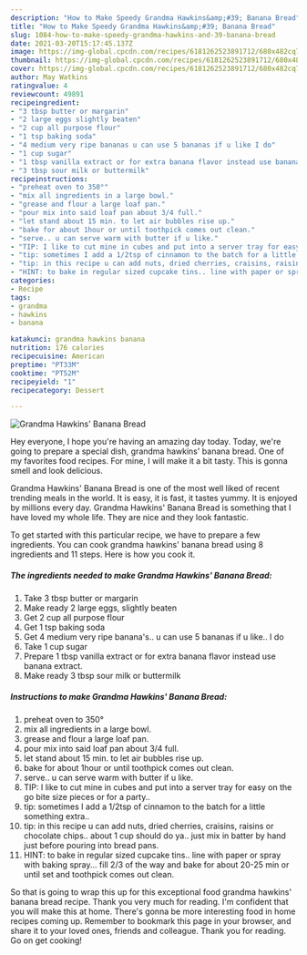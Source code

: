 ```yaml
---
description: "How to Make Speedy Grandma Hawkins&amp;#39; Banana Bread"
title: "How to Make Speedy Grandma Hawkins&amp;#39; Banana Bread"
slug: 1084-how-to-make-speedy-grandma-hawkins-and-39-banana-bread
date: 2021-03-20T15:17:45.137Z
image: https://img-global.cpcdn.com/recipes/6181262523891712/680x482cq70/grandma-hawkins-banana-bread-recipe-main-photo.jpg
thumbnail: https://img-global.cpcdn.com/recipes/6181262523891712/680x482cq70/grandma-hawkins-banana-bread-recipe-main-photo.jpg
cover: https://img-global.cpcdn.com/recipes/6181262523891712/680x482cq70/grandma-hawkins-banana-bread-recipe-main-photo.jpg
author: May Watkins
ratingvalue: 4
reviewcount: 49891
recipeingredient:
- "3 tbsp butter or margarin"
- "2 large eggs slightly beaten"
- "2 cup all purpose flour"
- "1 tsp baking soda"
- "4 medium very ripe bananas u can use 5 bananas if u like I do"
- "1 cup sugar"
- "1 tbsp vanilla extract or for extra banana flavor instead use banana extract"
- "3 tbsp sour milk or buttermilk"
recipeinstructions:
- "preheat oven to 350°"
- "mix all ingredients in a large bowl."
- "grease and flour a large loaf pan."
- "pour mix into said loaf pan about 3/4 full."
- "let stand about 15 min. to let air bubbles rise up."
- "bake for about 1hour or until toothpick comes out clean."
- "serve.. u can serve warm with butter if u like."
- "TIP: I like to cut mine in cubes and put into a server tray for easy on the go bite size pieces or for a party.."
- "tip: sometimes I add a 1/2tsp of cinnamon to the batch for a little something extra.."
- "tip: in this recipe u can add nuts, dried cherries, craisins, raisins or chocolate chips.. about 1 cup should do ya.. just mix in batter by hand just before pouring into bread pans."
- "HINT: to bake in regular sized cupcake tins.. line with paper or spray with baking spray... fill 2/3 of the way and bake for about 20-25 min or until set and toothpick comes out clean."
categories:
- Recipe
tags:
- grandma
- hawkins
- banana

katakunci: grandma hawkins banana 
nutrition: 176 calories
recipecuisine: American
preptime: "PT33M"
cooktime: "PT52M"
recipeyield: "1"
recipecategory: Dessert

---
```



![Grandma Hawkins&#39; Banana Bread](https://img-global.cpcdn.com/recipes/6181262523891712/680x482cq70/grandma-hawkins-banana-bread-recipe-main-photo.jpg)

Hey everyone, I hope you're having an amazing day today. Today, we're going to prepare a special dish, grandma hawkins&#39; banana bread. One of my favorites food recipes. For mine, I will make it a bit tasty. This is gonna smell and look delicious.

Grandma Hawkins&#39; Banana Bread is one of the most well liked of recent trending meals in the world. It is easy, it is fast, it tastes yummy. It is enjoyed by millions every day. Grandma Hawkins&#39; Banana Bread is something that I have loved my whole life. They are nice and they look fantastic.




To get started with this particular recipe, we have to prepare a few ingredients. You can cook grandma hawkins&#39; banana bread using 8 ingredients and 11 steps. Here is how you cook it.

<!--inarticleads1-->

##### The ingredients needed to make Grandma Hawkins&#39; Banana Bread:

1. Take 3 tbsp butter or margarin
1. Make ready 2 large eggs, slightly beaten
1. Get 2 cup all purpose flour
1. Get 1 tsp baking soda
1. Get 4 medium very ripe banana&#39;s.. u can use 5 bananas if u like.. I do
1. Take 1 cup sugar
1. Prepare 1 tbsp vanilla extract or for extra banana flavor instead use banana extract.
1. Make ready 3 tbsp sour milk or buttermilk




<!--inarticleads2-->

##### Instructions to make Grandma Hawkins&#39; Banana Bread:

1. preheat oven to 350°
1. mix all ingredients in a large bowl.
1. grease and flour a large loaf pan.
1. pour mix into said loaf pan about 3/4 full.
1. let stand about 15 min. to let air bubbles rise up.
1. bake for about 1hour or until toothpick comes out clean.
1. serve.. u can serve warm with butter if u like.
1. TIP: I like to cut mine in cubes and put into a server tray for easy on the go bite size pieces or for a party..
1. tip: sometimes I add a 1/2tsp of cinnamon to the batch for a little something extra..
1. tip: in this recipe u can add nuts, dried cherries, craisins, raisins or chocolate chips.. about 1 cup should do ya.. just mix in batter by hand just before pouring into bread pans.
1. HINT: to bake in regular sized cupcake tins.. line with paper or spray with baking spray... fill 2/3 of the way and bake for about 20-25 min or until set and toothpick comes out clean.




So that is going to wrap this up for this exceptional food grandma hawkins&#39; banana bread recipe. Thank you very much for reading. I'm confident that you will make this at home. There's gonna be more interesting food in home recipes coming up. Remember to bookmark this page in your browser, and share it to your loved ones, friends and colleague. Thank you for reading. Go on get cooking!

